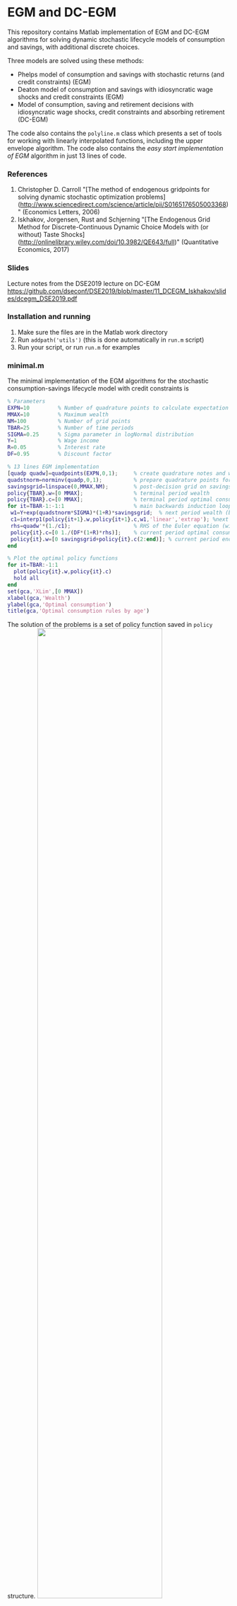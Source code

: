 # EGM and DC-EGM

This repository contains Matlab implementation of EGM and DC-EGM algorithms for solving dynamic stochastic lifecycle models of consumption and savings, with additional discrete choices.

Three models are solved using these methods:
* Phelps model of consumption and savings with stochastic returns (and credit constraints) (EGM)
* Deaton model of consumption and savings with idiosyncratic wage shocks and credit constraints (EGM)
* Model of consumption, saving and retirement decisions with idiosyncratic wage shocks, credit constraints and absorbing retirement (DC-EGM)

The code also contains the `polyline.m` class which presents a set of tools for working with linearly interpolated functions, including the upper envelope algorithm.
The code also contains the _easy start implementation of EGM_ algorithm in just 13 lines of code.

### References
1. Christopher D. Carroll "[The method of endogenous gridpoints for solving dynamic stochastic optimization problems]
(http://www.sciencedirect.com/science/article/pii/S0165176505003368)" (Economics Letters, 2006)
2. Iskhakov, Jorgensen, Rust and Schjerning 
"[The Endogenous Grid Method for Discrete-Continuous Dynamic Choice Models with (or without) Taste Shocks]
(http://onlinelibrary.wiley.com/doi/10.3982/QE643/full)" (Quantitative Economics, 2017)

### Slides
Lecture notes from the DSE2019 lecture on DC-EGM https://github.com/dseconf/DSE2019/blob/master/11_DCEGM_Iskhakov/slides/dcegm_DSE2019.pdf

### Installation and running
1. Make sure the files are in the Matlab work directory
2. Run `addpath('utils')` (this is done automatically in `run.m` script)
3. Run your script, or run `run.m` for examples

### minimal.m

The minimal implementation of the EGM algorithms for the stochastic consumption-savings lifecycle model with credit constraints is

```matlab
% Parameters
EXPN=10         % Number of quadrature points to calculate expectation
MMAX=10         % Maximum wealth
NM=100          % Number of grid points
TBAR=25         % Number of time periods
SIGMA=0.25      % Sigma parameter in logNormal distribution
Y=1             % Wage income
R=0.05          % Interest rate
DF=0.95         % Discount factor

% 13 lines EGM implementation
[quadp quadw]=quadpoints(EXPN,0,1);     % create quadrature notes and weights
quadstnorm=norminv(quadp,0,1);          % prepare quadrature points for calculation of expectations of Normal
savingsgrid=linspace(0,MMAX,NM);        % post-decision grid on savings
policy{TBAR}.w=[0 MMAX];                % terminal period wealth
policy{TBAR}.c=[0 MMAX];                % terminal period optimal consumption
for it=TBAR-1:-1:1                      % main backwards induction loop
 w1=Y+exp(quadstnorm*SIGMA)*(1+R)*savingsgrid;  % next period wealth (budget equation), matrix for all savings and all shocks
 c1=interp1(policy{it+1}.w,policy{it+1}.c,w1,'linear','extrap'); %next period optimal consumption
 rhs=quadw'*(1./c1);                    % RHS of the Euler equation (with log utility)
 policy{it}.c=[0 1./(DF*(1+R)*rhs)];    % current period optimal consumption rule
 policy{it}.w=[0 savingsgrid+policy{it}.c(2:end)]; % current period endogenous grid on wealth
end

% Plot the optimal policy functions
for it=TBAR:-1:1
  plot(policy{it}.w,policy{it}.c)
  hold all
end
set(gca,'XLim',[0 MMAX])
xlabel(gca,'Wealth')
ylabel(gca,'Optimal consumption')
title(gca,'Optimal consumption rules by age')
```

The solution of the problems is a set of policy function saved in `policy` structure.
<img src="https://cloud.githubusercontent.com/assets/2765768/21123659/2a404488-c12e-11e6-84ba-4a7ec5d5b212.png" width="75%"></img>

### Solution and simulations for the Phelps model with stochastic returns (EGM)
<img src="https://cloud.githubusercontent.com/assets/2765768/21123660/2a82b35e-c12e-11e6-8eb8-970079156afc.png" width="30%"></img>
<img src="https://cloud.githubusercontent.com/assets/2765768/21123661/2a960a44-c12e-11e6-95cf-6051158144ef.png" width="30%"></img>
<img src="https://cloud.githubusercontent.com/assets/2765768/21123663/2aa36112-c12e-11e6-8cea-bedb1cdcafe6.png" width="30%"></img>

### Retirement model: optimal consumption rules, value functions and probability to remain working (DC-EGM)

Note the kinks in the value function of the worker and discontinuities in the optimal consumption rules.

<img src="https://cloud.githubusercontent.com/assets/2765768/21123749/c02dc920-c12e-11e6-9a03-aeb57306c8f2.png" width="30%"></img>
<img src="https://cloud.githubusercontent.com/assets/2765768/21123747/c02cf310-c12e-11e6-8cf9-2522922038ab.png" width="30%"></img>
<img src="https://cloud.githubusercontent.com/assets/2765768/21123751/c0335372-c12e-11e6-8a48-3f88150c974f.png" width="30%"></img>

The kinks in the value function of the worker and discontinuities in the optimal consumption rules are smoothed with extreme value distributed taste shocks

<img src="https://cloud.githubusercontent.com/assets/2765768/21123750/c02f44ee-c12e-11e6-9609-e1c5fa854538.png" width="30%"></img>
<img src="https://cloud.githubusercontent.com/assets/2765768/21123748/c02d213c-c12e-11e6-9f25-ffccf51fe698.png" width="30%"></img>
<img src="https://cloud.githubusercontent.com/assets/2765768/21123746/c02befec-c12e-11e6-9276-90b829b42f65.png" width="30%"></img>

Simulated wealth and consumption profiles, and the histogram of simulated retirement ages

<img src="https://cloud.githubusercontent.com/assets/2765768/21123752/c056a84a-c12e-11e6-8145-1fa3ab764324.png" width="30%"></img>
<img src="https://cloud.githubusercontent.com/assets/2765768/21123755/c0588980-c12e-11e6-89af-f0322ded9653.png" width="30%"></img>
<img src="https://cloud.githubusercontent.com/assets/2765768/21123754/c0582ec2-c12e-11e6-9fb3-889ba50618e8.png" width="30%"></img> 


<!-- 
### Other public implementations of endogenous grid methods
 -->






